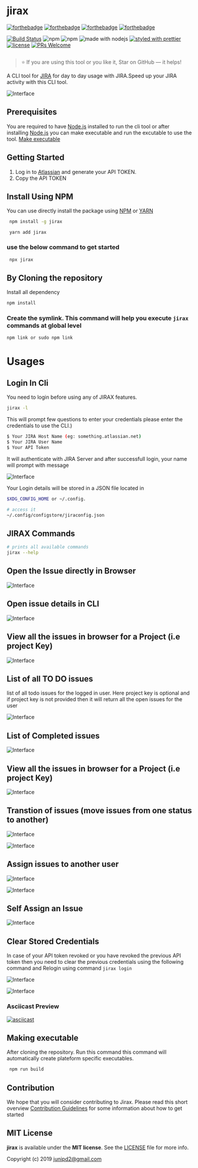 # jirax
[![forthebadge](https://forthebadge.com/images/badges/made-with-javascript.svg)]() [![forthebadge](https://forthebadge.com/images/badges/built-with-love.svg)]() [![forthebadge](https://forthebadge.com/images/badges/for-you.svg)]() [![forthebadge](https://forthebadge.com/images/badges/check-it-out.svg)](https://forthebadge.com)




[![Build Status](https://dev.azure.com/junipd2/jirax/_apis/build/status/junipdewan.jirax?branchName=master)](https://dev.azure.com/junipd2/jirax/_build/latest?definitionId=4&branchName=master) ![npm](https://img.shields.io/npm/dm/jirax.svg) ![npm](https://img.shields.io/npm/v/jirax.svg) ![made with nodejs](https://img.shields.io/badge/madewith-node.js-green.svg) [![styled with prettier](https://img.shields.io/badge/styled_with-prettier-ff69b4.svg)](https://github.com/prettier/prettier) [![license](https://img.shields.io/github/license/visionmedia/superagent.svg)](LICENSE) [![PRs Welcome](https://img.shields.io/badge/PRs-welcome-brightgreen.svg?style=shields)](http://makeapullrequest.com)

```
```

> :star: If you are using this tool or you like it, Star on GitHub — it helps!



A CLI tool for [JIRA](`https://www.atlassian.com/software/jira`) for day to day usage with JIRA.Speed up your JIRA activity with this CLI tool.


![Interface](assets/terminal.png?raw=true "CLI Help Preview")

## Prerequisites

You are required to have [Node.js](https://nodejs.org/) installed to run the cli tool or after installing [Node.js](https://nodejs.org/) you can make executable and run the excutable to use the tool. [Make executable](#making-executable)

## Getting Started

1. Log in to [Atlassian](https://id.atlassian.com/manage/api-tokens) and generate your API TOKEN.
2. Copy the API TOKEN
 
## Install Using NPM

You can use directly install the package using 
[NPM](https://www.npmjs.com/package/jirax)  or  [YARN](https://yarnpkg.com/en/package/jirax)

```sh
 npm install -g jirax 
```
```   
 yarn add jirax
```

### use the below command to get started

```sh
 npx jirax
```

## By Cloning the repository

Install all dependency 


```sh
npm install 
```

### Create the symlink. This command will help you execute `jirax` commands at global level 


```
npm link or sudo npm link
```

# Usages

## Login In Cli
 
You need to login before using any of JIRAX features.  

```sh
jirax -l
```

This will prompt few questions to enter your credentials please enter the credentials to use the CLI.)

```sh
$ Your JIRA Host Name (eg: something.atlassian.net)
$ Your JIRA User Name
$ Your API Token 
```
It will authenticate with JIRA Server and after successfull login, your name will prompt with message

![Interface](assets/login_preview.png?raw=true "Login Preview")

Your Login details will be stored in a JSON file located in 

```sh
$XDG_CONFIG_HOME or ~/.config.

# access it 
~/.config/configstore/jiraconfig.json

```


## JIRAX Commands

```sh
# prints all available commands
jirax --help 
```

## Open the Issue directly in Browser

![Interface](assets/open.png?raw=true "open command preview")

## Open issue details in CLI 

![Interface](assets/details.png?raw=true "issue details command preview")

## View all the issues in browser for a Project (i.e project Key)

![Interface](assets/open_issues.png?raw=true "open issues command preview")


## List of all TO DO issues 

list of all todo issues for the logged in user. Here project key is optional and if project key is not provided then it will return all the open issues for the user

![Interface](assets/completed_list.png?raw=true "open issues command preview")

## List of Completed issues

![Interface](assets/todo_list.png?raw=true "open issues command preview")


## View all the issues in browser for a Project (i.e project Key)

![Interface](assets/open_issues.png?raw=true "open issues command preview")




## Transtion of issues (move issues from one status to another)


![Interface](assets/move1.png?raw=true "move issues preview")

![Interface](assets/move2.png?raw=true "move issues preview")

## Assign issues to another user 

![Interface](assets/assign_issues_1.png?raw=true "move issues preview")

![Interface](assets/assign_issues_2.png?raw=true "move issues preview")

## Self Assign an Issue

![Interface](assets/assign_me.png?raw=true "move issues preview")

## Clear Stored Credentials
In case of your API token revoked or you have revoked the previous API token then you need to clear the previous credentials using the following command and
Relogin using command `jirax login`

![Interface](assets/clear_1.png?raw=true "move issues preview")

![Interface](assets/clear_2.png?raw=true "move issues preview")


### Asciicast Preview
[![asciicast](https://asciinema.org/a/251931.png)](https://asciinema.org/a/251931)

## Making executable

After cloning the repository. Run this command this command will automatically create plateform specific executables.

```sh
 npm run build
```

## Contribution

We hope that you will consider contributing to Jirax. Please read this short overview [Contribution Guidelines](https://github.com/junipdewan/jirax/blob/master/CONTRIBUTING.md) for some information about how to get started 

## MIT License

**jirax** is available under the **MIT license**. See the [LICENSE](https://github.com/junipdewan/jirax/blob/master/LICENSE) file for more info.

Copyright (c) 2019 <junipd2@gmail.com>
